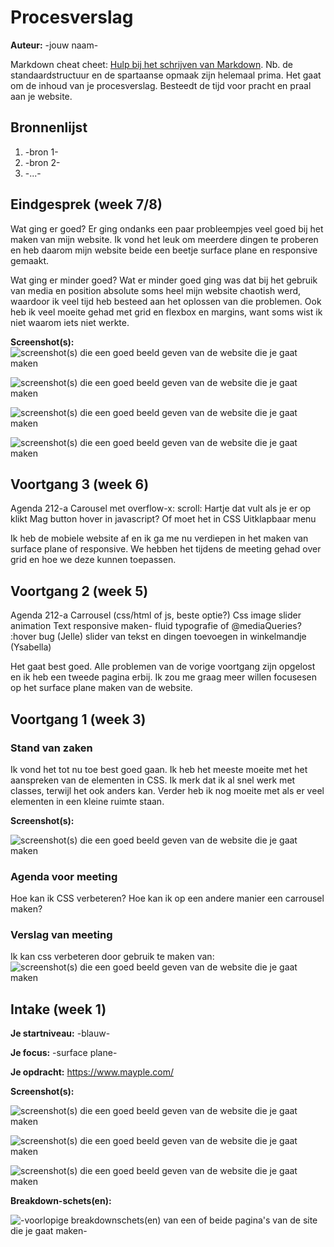 # Procesverslag
**Auteur:** -jouw naam-

Markdown cheat cheet: [Hulp bij het schrijven van Markdown](https://github.com/adam-p/markdown-here/wiki/Markdown-Cheatsheet). Nb. de standaardstructuur en de spartaanse opmaak zijn helemaal prima. Het gaat om de inhoud van je procesverslag. Besteedt de tijd voor pracht en praal aan je website.



## Bronnenlijst
1. -bron 1-
2. -bron 2-
3. -...-



## Eindgesprek (week 7/8)

Wat ging er goed?
Er ging ondanks een paar probleempjes veel goed bij het maken van mijn website. Ik vond het leuk om meerdere dingen te proberen en heb daarom mijn website beide een beetje surface plane en responsive gemaakt. 

Wat ging er minder goed?
Wat er minder goed ging was dat bij het gebruik van media en position absolute soms heel mijn website chaotish werd, waardoor ik veel tijd heb besteed aan het oplossen van die problemen. Ook heb ik veel moeite gehad met grid en flexbox en margins, want soms wist ik niet waarom iets niet werkte. 

**Screenshot(s):**
![screenshot(s) die een goed beeld geven van de website die je gaat maken](images/eindresultaat1.png)

![screenshot(s) die een goed beeld geven van de website die je gaat maken](images/eindresultaat2.png)

![screenshot(s) die een goed beeld geven van de website die je gaat maken](images/eindresultaat3.png)

![screenshot(s) die een goed beeld geven van de website die je gaat maken](images/eindresultaat4.png)



## Voortgang 3 (week 6)

Agenda 212-a
Carousel met overflow-x: scroll: 
Hartje dat vult als je er op klikt 
Mag button hover in javascript? Of moet het in CSS
Uitklapbaar menu

Ik heb de mobiele website af en ik ga me nu verdiepen in het maken van surface plane of responsive. We hebben het tijdens de meeting gehad over grid en hoe we deze kunnen toepassen. 



## Voortgang 2 (week 5)

Agenda 212-a
Carrousel (css/html of js, beste optie?) 
Css image slider animation 
Text responsive maken- fluid typografie of @mediaQueries? 
:hover bug (Jelle)
slider van tekst en dingen toevoegen in winkelmandje (Ysabella)

Het gaat best goed. Alle problemen van de vorige voortgang zijn opgelost en ik heb een tweede pagina erbij. Ik zou me graag meer willen focusesen op het surface plane maken van de website. 



## Voortgang 1 (week 3)

### Stand van zaken

Ik vond het tot nu toe best goed gaan. Ik heb het meeste moeite met het aanspreken van de elementen in CSS. Ik merk dat ik al snel werk met classes, terwijl het ook anders kan. Verder heb ik nog moeite met als er veel elementen in een kleine ruimte staan. 

**Screenshot(s):**

![screenshot(s) die een goed beeld geven van de website die je gaat maken](images/img4.png)


### Agenda voor meeting

Hoe kan ik CSS verbeteren?
Hoe kan ik op een andere manier een carrousel maken?

### Verslag van meeting

Ik kan css verbeteren door gebruik te maken van:
![screenshot(s) die een goed beeld geven van de website die je gaat maken](images/css.png)



## Intake (week 1)

**Je startniveau:** -blauw-

**Je focus:** -surface plane-

**Je opdracht:** https://www.mayple.com/

**Screenshot(s):**

![screenshot(s) die een goed beeld geven van de website die je gaat maken](images/img1.png)

![screenshot(s) die een goed beeld geven van de website die je gaat maken](images/img2.png)

![screenshot(s) die een goed beeld geven van de website die je gaat maken](images/img3.png)


**Breakdown-schets(en):**

![-voorlopige breakdownschets(en) van een of beide pagina's van de site die je gaat maken-](images/breakdownschets.png)
